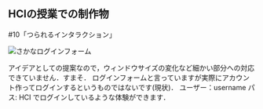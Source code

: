 ## HCIの授業での制作物
#10「つられるインタラクション」

![さかなログインフォーム](https://doirep-rodnoc.github.io/HCI/10/thumbnail.png "サムネイル")

アイデアとしての提案なので，ウィンドウサイズの変化など細かい部分への対応できていません．すまそ．
ログインフォームと言っていますが実際にアカウント作ってログインするというものではないです(現状)．
ユーザー：username
パス: HCI
でログインしているような体験ができます．
